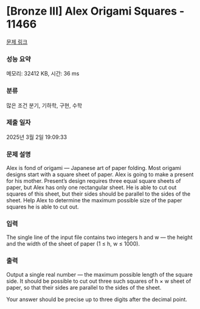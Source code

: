 # [Bronze III] Alex Origami Squares - 11466 

[문제 링크](https://www.acmicpc.net/problem/11466) 

### 성능 요약

메모리: 32412 KB, 시간: 36 ms

### 분류

많은 조건 분기, 기하학, 구현, 수학

### 제출 일자

2025년 3월 2일 19:09:33

### 문제 설명

<p>Alex is fond of origami — Japanese art of paper folding. Most origami designs start with a square sheet of paper. Alex is going to make a present for his mother. Present’s design requires three equal square sheets of paper, but Alex has only one rectangular sheet. He is able to cut out squares of this sheet, but their sides should be parallel to the sides of the sheet. Help Alex to determine the maximum possible size of the paper squares he is able to cut out.</p>

### 입력 

 <p>The single line of the input file contains two integers h and w — the height and the width of the sheet of paper (1 ≤ h, w ≤ 1000).</p>

### 출력 

 <p>Output a single real number — the maximum possible length of the square side. It should be possible to cut out three such squares of h × w sheet of paper, so that their sides are parallel to the sides of the sheet.</p>

<p>Your answer should be precise up to three digits after the decimal point.</p>


